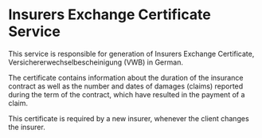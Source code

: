 # Insurers Exchange Certificate Service

This service is responsible for generation of Insurers Exchange Certificate, Versichererwechselbescheinigung (VWB) 
in German.  

The certificate contains information about the duration of the insurance contract as well as the number and 
dates of damages (claims) reported during the term of the contract, which have resulted in the payment of a claim.

This certificate is required by a new insurer, whenever the client changes the insurer.